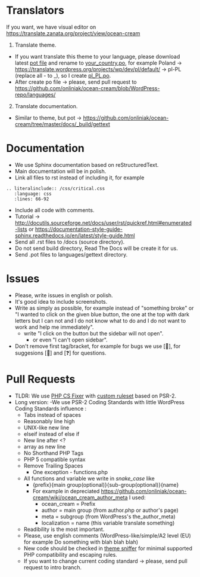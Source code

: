 # Translators
If you want, we have visual editor on https://translate.zanata.org/project/view/ocean-cream
1. Translate theme.
- If you want translate this theme to your language, please download latest [pot file](https://github.com/onliniak/ocean-cream/blob/master/languages/ocean-cream.pot) and rename to [your_country.po](https://translate.wordpress.org/projects/wp/dev/), for example Poland → https://translate.wordpress.org/projects/wp/dev/pl/default/ → pl-PL (replace all - to _), so I create [pl_PL.po](https://github.com/onliniak/ocean-cream/blob/master/languages/pl_PL.po).
- After create po file → please, send pull request to https://github.com/onliniak/ocean-cream/blob/WordPress-repo/languages/
2. Translate documentation. 
- Similar to theme, but pot → https://github.com/onliniak/ocean-cream/tree/master/docs/_build/gettext
# Documentation
- We use Sphinx documentation based on reStructuredText.
- Main documentation will be in polish.
- Link all files to rst instead of including it, for example 
```
.. literalinclude:: /css/critical.css
   :language: css
   :lines: 66-92
```
- Include all code with comments. 
- Tutorial → http://docutils.sourceforge.net/docs/user/rst/quickref.html#enumerated-lists or https://documentation-style-guide-sphinx.readthedocs.io/en/latest/style-guide.html
- Send all .rst files to /docs (source directory).
- Do not send build directory, Read The Docs will be create it for us.
- Send .pot files to languages/gettext directory. 
# Issues
- Please, write issues in english or polish.
- It's good idea to include screenshots.
- Write as simply as possible, for example instead of "something broke" or "I wanted to click on the given blue button, the one at the top with dark letters but I can not and I do not know what to do and I do not want to work and help me immediately".
  - write "I click on the button but the sidebar will not open".
    - or even "I can't open sidebar".
- Don't remove first tag/bracket, for example for bugs we use [🐛], for suggesions [🤔] and [❓] for questions. 
# Pull Requests
- TLDR: We use [PHP CS Fixer](https://github.com/FriendsOfPHP/PHP-CS-Fixer) with [custom ruleset](https://github.com/onliniak/ocean-cream/blob/intro/ruleset.xml) based on PSR-2.
- Long version:
-We use PSR-2 Coding Standards with little WordPress Coding Standards influence :
  - Tabs instead of spaces
  - Reasonably line high
  - UNIX-like new line
  - elseif instead of else if 
  - New line after <?
  - array as new line
  - No Shorthand PHP Tags
  - PHP 5 compatible syntax
  - Remove Trailing Spaces
    - One exception - functions.php
  - All functions and variable we write in *snake_case* like
    - {prefix}{main group(optional)}{sub-group(optional)}{name}
    - For example in depreciated https://github.com/onliniak/ocean-cream/wiki/ocean_cream_author_meta I used:
      - ocean_cream = Prefix
      - author = main group (from author.php or author's page)
      - meta = subgroup (from WordPress's the_author_meta)
      - localization = name (this variable translate something)
  - Readibility is the most important.
  - Please, use english comments (WordPress-like/simple/A2 level (EU) for example Do something with blah blah blah)
  - New code should be checked in [theme sniffer](https://github.com/WPTRT/theme-sniffer) for minimal supported PHP compatibility and escaping rules.
  - If you want to change current coding standard → please, send pull request to intro branch. 
